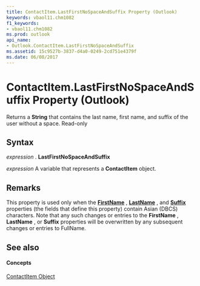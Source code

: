 ```yaml
---
title: ContactItem.LastFirstNoSpaceAndSuffix Property (Outlook)
keywords: vbaol11.chm1082
f1_keywords:
- vbaol11.chm1082
ms.prod: outlook
api_name:
- Outlook.ContactItem.LastFirstNoSpaceAndSuffix
ms.assetid: 15c9527b-3837-d4a0-0249-2cd751e4379f
ms.date: 06/08/2017
---
```



# ContactItem.LastFirstNoSpaceAndSuffix Property (Outlook)

Returns a  **String** that contains the last name, first name, and suffix of the user without a space. Read-only


## Syntax

 _expression_ . **LastFirstNoSpaceAndSuffix**

 _expression_ A variable that represents a **ContactItem** object.


## Remarks

This property is used only when the  **[FirstName](contactitem-firstname-property-outlook.md)** , **[LastName](contactitem-lastname-property-outlook.md)** , and **[Suffix](contactitem-suffix-property-outlook.md)** properties (the fields that define this property) contain Asian (DBCS) characters. Note that any such changes or entries to the **FirstName** , **LastName** , or **Suffix** properties will be overwritten by any subsequent changes or entries to FullName.


## See also


#### Concepts


[ContactItem Object](contactitem-object-outlook.md)

